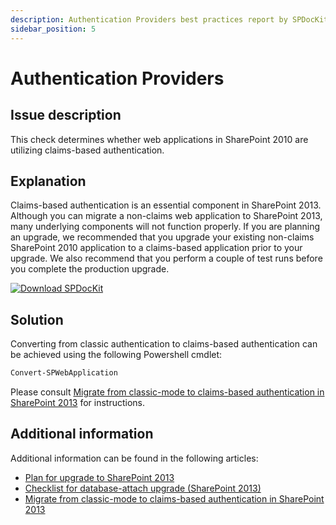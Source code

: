 ```yaml
---
description: Authentication Providers best practices report by SPDocKit determines whether web applications in SharePoint 2010 are utilizing claims-based authentication.
sidebar_position: 5
---
```


# Authentication Providers

## Issue description

This check determines whether web applications in SharePoint 2010 are utilizing claims-based authentication.

## Explanation

Claims-based authentication is an essential component in SharePoint 2013. Although you can migrate a non-claims web application to SharePoint 2013, many underlying components will not function properly. If you are planning an upgrade, we recommended that you upgrade your existing non-claims SharePoint 2010 application to a claims-based application prior to your upgrade. We also recommend that you perform a couple of test runs before you complete the production upgrade.

[![Download SPDocKit](/img/spdockit-download.png)](http://bit.ly/2US0Zna)

## Solution

Converting from classic authentication to claims-based authentication can be achieved using the following Powershell cmdlet:

```powershell
Convert-SPWebApplication
```

Please consult [Migrate from classic-mode to claims-based authentication in SharePoint 2013](https://technet.microsoft.com/en-us/library/gg251985.aspx) for instructions.

## Additional information

Additional information can be found in the following articles:

* [Plan for upgrade to SharePoint 2013](https://technet.microsoft.com/en-us/library/cc303429.aspx)
* [Checklist for database-attach upgrade \(SharePoint 2013\)](https://technet.microsoft.com/en-us/library/ff607663.aspx)
* [Migrate from classic-mode to claims-based authentication in SharePoint 2013](https://technet.microsoft.com/en-us/library/gg251985.aspx)


